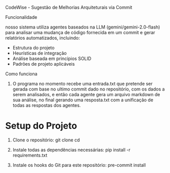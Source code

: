 CodeWise - Sugestão de Melhorias Arquiteturais via Commit

 Funcionalidade

nosso sistema utiliza agentes baseados na LLM (gemini/gemini-2.0-flash) para analisar uma mudança de código fornecida em um commit e gerar relatórios automatizados, incluindo:

- Estrutura do projeto
- Heurísticas de integração
- Análise baseada em princípios SOLID
- Padrões de projeto aplicáveis

Como funciona

1. O programa no momento recebe uma entrada.txt que pretende ser gerada com base no ultimo commit dado no repositório, com os dados a serem analisados, e então cada agente gera um arquivo markdown de sua análise, no final gerando uma resposta.txt com a unificação de todas as respostas dos agentes.

# Setup do Projeto

1. Clone o repositório:
   git clone <url-do-seu-projeto>
   cd <nome-do-projeto>

2. Instale todas as dependências necessárias:
   pip install -r requirements.txt

3. Instale os hooks do Git para este repositório:
   pre-commit install